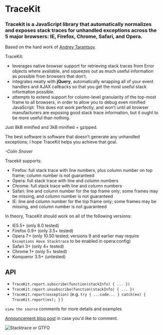 TraceKit
========

### Tracekit is a JavaScript library that automatically normalizes and exposes stack traces for unhandled exceptions across the 5 major browsers: IE, Firefox, Chrome, Safari, and Opera. ###

Based on the hard work of [Andrey Tarantsov](http://www.tarantsov.com/).

TraceKit:

* leverages native browser support for retrieving stack traces from Error objects where available, and squeezes out as much useful information as possible from browsers that don’t. 
* integrates neatly with **jQuery**, automatically wrapping all of your event handlers and AJAX callbacks so that you get the most useful stack information possible.
* attempts to extend support for column-level granularity of the top-most frame to all browsers, in order to allow you to debug even minified JavaScript. This does not work perfectly, and won’t until all browser manufacturers are exposing good stack trace information, but it ought to be more useful than nothing.

Just 8kB minified and 3kB minified + gzipped.

The best software is software that doesn’t generate any unhandled exceptions; I hope TraceKit helps you achieve that goal.

*-Colin Snover*



Tracekit supports:

* Firefox: full stack trace with line numbers, plus column number on top frame; column number is not guaranteed
* Opera:   full stack trace with line and column numbers
* Chrome:  full stack trace with line and column numbers
* Safari:  line and column number for the top frame only; some frames  may be missing, and column number is not guaranteed
* IE:      line and column number for the top frame only; some frames may be missing, and column number is not guaranteed

In theory, TraceKit should work on all of the following versions:

* IE5.5+ (only 8.0 tested)
* Firefox 0.9+ (only 3.5+ tested)
* Opera 7+ (only 10.50 tested; versions 9 and earlier may require `Exceptions Have Stacktrace` to be enabled in opera:config)
* Safari 3+ (only 4+ tested)
* Chrome 1+ (only 5+ tested)
* Konqueror 3.5+ (untested)

## API 

*   `TraceKit.report.subscribe(function(stackInfo) { ... })`
*   `TraceKit.report.unsubscribe(function(stackInfo) { ... })`
*   `TraceKit.report(exception)`  (e.g. `try { ...code... } catch(ex) { TraceKit.report(ex); }` )


`view the source` comments for more details and examples

[Announcement blog post](http://zetafleet.com/blog/improve-javascript-error-reporting-with-tracekit) in case you'd like to comment.



![Stacktrace or GTFO](http://i.imgur.com/jacoj.jpg)

